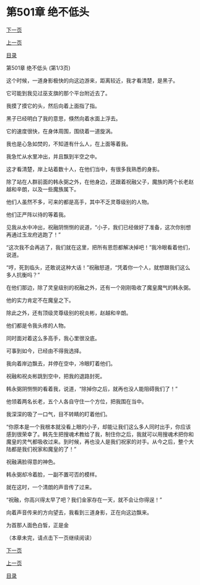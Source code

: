 <h1>第501章     绝不低头</h1>
            <div><p><a href="./1501_%E7%AC%AC501%E7%AB%A0_%E7%BB%9D%E4%B8%8D%E4%BD%8E%E5%A4%B4.md">下一页</a></p><p><a href="./1499_%E7%AC%AC500%E7%AB%A0_%E8%83%8C%E5%8F%9B.md">上一页</a></p><p><a href="../">目录</a></p></div>
            <div><p>第501章     绝不低头 (第1/3页)</p><p>这个时候，一道身影极快的向这边游来，距离较近，我才看清楚，是黑子。</p><p>它可能到我见过巫支旗的那个平台附近去了。</p><p>我摸了摸它的头，然后向着上面指了指。</p><p>黑子已经明白了我的意思，倏然向着水面上浮去。</p><p>它的速度很快，在身体周围，围绕着一道旋涡。</p><p>我也是心急如焚的，不知道有什么人，在上面等着我。</p><p>我急忙从水里冲出，并且飘到半空之中。</p><p>这才看清楚，岸上站着数十人，在他们当中，有很多我熟悉的身影。</p><p>除了站在人群前面的韩永弼之外，在他身边，还跟着祝融父子，魔族的两个长老赵越和辛朗，以及一些魔族属下。</p><p>他们人虽然不多，可来的都是高手，其中不乏灵尊级别的人物。</p><p>他们正严阵以待的等着我。</p><p>见我从水中冲出，祝融阴恻恻的说道，“小子，我们已经做好了准备，这次你别想再通过玉龙府逃跑了！”</p><p>“这次我不会再逃了，我们就在这里，把所有恩怨都解决掉吧！”我冷眼看着他们，说道。</p><p>“哼，死到临头，还敢说这种大话！”祝融怒道，“凭着你一个人，就想跟我们这么多人抗衡吗？”</p><p>在他们那边，除了灵皇级别的祝融之外，还有一个刚刚吸收了魔皇魔气的韩永弼。</p><p>他的实力肯定不在魔皇之下。</p><p>除此之外，还有顶级灵尊级别的祝炎彬，赵越和辛朗。</p><p>他们都是令我头疼的人物。</p><p>同时面对着这么多高手，我心里很没底。</p><p>可事到如今，已经由不得我选择。</p><p>我向着岸边飘去，并停在空中，冷眼盯着他们。</p><p>祝融和祝炎彬跳到空中，把我的退路封死。</p><p>韩永弼阴恻恻的看着我，说道，“除掉你之后，就再也没人能阻碍我们了！”</p><p>他领着两名长老，五个人各自守住一个方位，把我围在当中。</p><p>我深深的吸了一口气，目不转睛的盯着他们。</p><p>“你原本是一个我根本就没看上眼的小子，却能让我们这么多人同时出手，你应该感到很荣幸了。韩先生把搜魂术教给了我，制住你之后，我就可以用搜魂术把你和魔皇的灵气都吸收过来。到时候，再也没人是我们祝家的对手。从今之后，整个大陆都是我们祝家和魔皇的了！”</p><p>祝融满脸得意的神色。</p><p>韩永弼却冷着脸，一副不置可否的模样。</p><p>就在这时，一个清朗的声音传了过来。</p><p>“祝融，你高兴得太早了吧？我们金家存在一天，就不会让你得逞！”</p><p>向着声音传来的方向望去，我看到三道身影，正在向这边飘来。</p><p>为首那人面色白皙，正是金</p><p>（本章未完，请点击下一页继续阅读）</p></div>
            <div><p><a href="./1501_%E7%AC%AC501%E7%AB%A0_%E7%BB%9D%E4%B8%8D%E4%BD%8E%E5%A4%B4.md">下一页</a></p><p><a href="./1499_%E7%AC%AC500%E7%AB%A0_%E8%83%8C%E5%8F%9B.md">上一页</a></p><p><a href="../">目录</a></p></div>